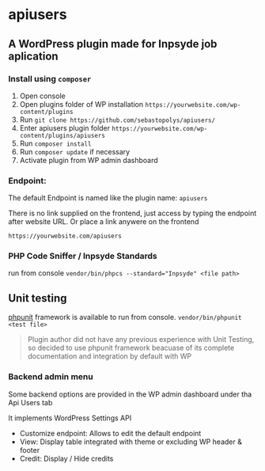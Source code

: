 # apiusers

## A WordPress plugin made for Inpsyde job aplication

### Install using ```composer```

1. Open console
2. Open plugins folder of WP installation ```https://yourwebsite.com/wp-content/plugins```
3. Run ```git clone https://github.com/sebastopolys/apiusers/```
4. Enter apiusers plugin folder  ```https://yourwebsite.com/wp-content/plugins/apiusers```
5. Run ```composer install```
6. Run ```composer update``` if necessary
7. Activate plugin from WP admin dashboard


### Endpoint:
The default Endpoint is named like the plugin name: ```apiusers```

There is no link supplied on the frontend, just access by typing the endpoint after website URL. Or place a link anywere on the frontend

```https://yourwebsite.com/apiusers```

### PHP Code Sniffer / Inpsyde Standards

run from console  ```vendor/bin/phpcs --standard="Inpsyde" <file path>```

## Unit testing

[phpunit](https://phpunit.de/) framework is available to run from console. 
```vendor/bin/phpunit <test file>```
> Plugin author did not have any previous experience with Unit Testing, so decided to use phpunit framework beacuase of its complete documentation and integration by default with WP

### Backend admin menu

Some backend options are provided in the WP admin dashboard under tha Api Users tab

It implements WordPress Settings API 

- Customize endpoint: Allows to edit the default endpoint 
- View: Display table integrated with theme or excluding WP header & footer
- Credit: Display / Hide credits



